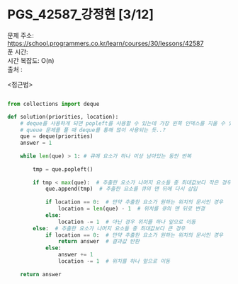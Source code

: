  # PGS_42587_강정현 [3/12] </br>
문제 주소: https://school.programmers.co.kr/learn/courses/30/lessons/42587 </br>
푼 시간:  </br>
시간 복잡도: O(n) </br>
출처 :

<접근법>
```

```


```python
from collections import deque

def solution(priorities, location):
    # deque를 사용하게 되면 popleft를 사용할 수 있는데 가장 왼쪽 인덱스를 지울 수 있다.
    # queue 문제를 풀 때 deque를 통해 많이 사용되는 듯..?
    que = deque(priorities)
    answer = 1
    
    while len(que) > 1: # 큐에 요소가 하나 이상 남아있는 동안 반복
        
        tmp = que.popleft()
        
        if tmp < max(que):  # 추출한 요소가 나머지 요소들 중 최대값보다 작은 경우
            que.append(tmp)  # 추출한 요소를 큐의 맨 뒤에 다시 삽입
            
            if location == 0:  # 만약 추출한 요소가 원하는 위치의 문서인 경우
                location = len(que) - 1  # 위치를 큐의 맨 뒤로 변경
            else:
                location -= 1  # 아닌 경우 위치를 하나 앞으로 이동
        else:  # 추출한 요소가 나머지 요소들 중 최대값보다 큰 경우
            if location == 0:  # 만약 추출한 요소가 원하는 위치의 문서인 경우
                return answer  # 결과값 반환
            else:
                answer += 1
                location -= 1  # 위치를 하나 앞으로 이동
                
    return answer
```
